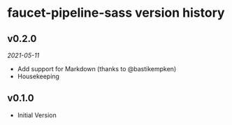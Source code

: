 faucet-pipeline-sass version history
==================================


v0.2.0
------

_2021-05-11_

* Add support for Markdown (thanks to @bastikempken)
* Housekeeping


v0.1.0
------

* Initial Version
